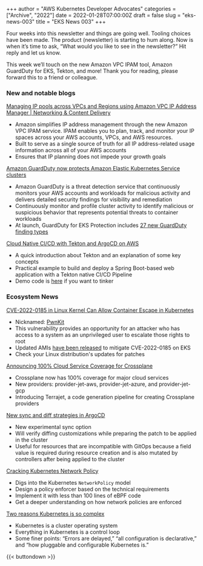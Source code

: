 +++
author = "AWS Kubernetes Developer Advocates"
categories = ["Archive", "2022"]
date = 2022-01-28T07:00:00Z
draft = false
slug = "eks-news-003"
title = "EKS News 003"
+++

Four weeks into this newsletter and things are going well. Tooling choices have been made. The product (newsletter) is starting to hum along. Now is when it’s time to ask, “What would you like to see in the newsletter?” Hit reply and let us know.

This week we’ll touch on the new Amazon VPC IPAM tool, Amazon GuardDuty for EKS, Tekton, and more! Thank you for reading, please forward this to a friend or colleague.

### New and notable blogs

[Managing IP pools across VPCs and Regions using Amazon VPC IP Address Manager | Networking & Content Delivery](https://aws.amazon.com/blogs/networking-and-content-delivery/managing-ip-pools-across-vpcs-and-regions-using-amazon-vpc-ip-address-manager/)

* Amazon simplifies IP address management through the new Amazon VPC IPAM service. IPAM enables you to plan, track, and monitor your IP spaces across your AWS accounts, VPCs, and AWS resources.
* Built to serve as a single source of truth for all IP address-related usage information across all of your AWS accounts
* Ensures that IP planning does not impede your growth goals

[Amazon GuardDuty now protects Amazon Elastic Kubernetes Service clusters](https://aws.amazon.com/about-aws/whats-new/2022/01/amazon-guardduty-elastic-kubernetes-service-clusters/)

* Amazon GuardDuty is a threat detection service that continuously monitors your AWS accounts and workloads for malicious activity and delivers detailed security findings for visibility and remediation
* Continuously monitor and profile cluster activity to identify malicious or suspicious behavior that represents potential threats to container workloads
* At launch, GuardDuty for EKS Protection includes [27 new GuardDuty finding types](https://docs.aws.amazon.com/guardduty/latest/ug/guardduty_finding-types-kubernetes.html)

[Cloud Native CI/CD with Tekton and ArgoCD on AWS](https://aws.amazon.com/blogs/containers/cloud-native-ci-cd-with-tekton-and-argocd-on-aws/)

* A quick introduction about Tekton and an explanation of some key concepts
* Practical example to build and deploy a Spring Boot-based web application with a Tekton native CI/CD Pipeline
* Demo code is [here](https://github.com/aws-samples/aws-pipeline-demo-with-tekton) if you want to tinker

### Ecosystem News

[CVE-2022-0185 in Linux Kernel Can Allow Container Escape in Kubernetes](https://blog.aquasec.com/cve-2022-0185-linux-kernel-container-escape-in-kubernetes)

* Nicknamed: [PwnKit](https://blog.qualys.com/vulnerabilities-threat-research/2022/01/25/pwnkit-local-privilege-escalation-vulnerability-discovered-in-polkits-pkexec-cve-2021-4034)
* This vulnerability provides an opportunity for an attacker who has access to a system as an unprivileged user to escalate those rights to root
* Updated AMIs [have been released](https://github.com/awslabs/amazon-eks-ami/releases/tag/v20220123) to mitigate CVE-2022-0185 on EKS
* Check your Linux distribution's updates for patches

[Announcing 100% Cloud Service Coverage for Crossplane](https://blog.upbound.io/cloud-service-coverage/)

* Crossplane now has 100% coverage for major cloud services
* New providers: provider-jet-aws, provider-jet-azure, and provider-jet-gcp
* Introducing Terrajet, a code generation pipeline for creating Crossplane providers

[New sync and diff strategies in ArgoCD](https://blog.argoproj.io/new-sync-and-diff-strategies-in-argocd-44195d3f8b8c)

* New experimental sync option
* Will verify diffing customizations while preparing the patch to be applied in the cluster
* Useful for resources that are incompatible with GitOps because a field value is required during resource creation and is also mutated by controllers after being applied to the cluster

[Cracking Kubernetes Network Policy](https://arthurchiao.art/blog/cracking-k8s-network-policy/)

* Digs into the Kubernetes `NetworkPolicy` model
* Design a policy enforcer based on the technical requirements
* Implement it with less than 100 lines of eBPF code
* Get a deeper understanding on how network policies are enforced

[Two reasons Kubernetes is so complex](https://buttondown.email/nelhage/archive/two-reasons-kubernetes-is-so-complex/)

* Kubernetes is a cluster operating system
* Everything in Kubernetes is a control loop
* Some finer points: “Errors are delayed,” “all configuration is declarative,” and “how pluggable and configurable Kubernetes is.”

{{< buttondown >}}
